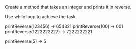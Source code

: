Create a method that takes an integer and prints it in reverse.

Use while loop to achieve the task.

printReverse(123456) -> 654321
printReverse(100) -> 001
printReverse(1222222227) -> 7222222221


printReverse(5) -> 5


